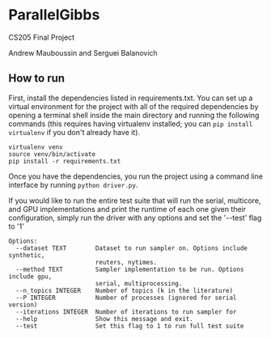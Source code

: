 # ParallelGibbs
CS205 Final Project

Andrew Mauboussin and Serguei Balanovich


How to run
---


First, install the dependencies listed in requirements.txt. You can set up a virtual environment for the project with all of the required dependencies by opening a terminal shell inside the main directory and running the following commands (this requires having virtualenv installed; you can `pip install virtualenv` if you don't already have it).
```
virtualenv venv
source venv/bin/activate
pip install -r requirements.txt
```

Once you have the dependencies, you run the project using a command line interface by running `python driver.py`.

If you would like to run the entire test suite that will run the serial, multicore, and GPU implementations and print the runtime of each one given their configuration, simply run the driver with any options and set the '--test' flag to '1'

```
Options:
  --dataset TEXT        Dataset to run sampler on. Options include synthetic,
                        reuters, nytimes.
  --method TEXT         Sampler implementation to be run. Options include gpu,
                        serial, multiprocessing.
  --n_topics INTEGER    Number of topics (k in the literature)
  --P INTEGER           Number of processes (ignored for serial version)
  --iterations INTEGER  Number of iterations to run sampler for
  --help                Show this message and exit.
  --test				Set this flag to 1 to run full test suite
```
